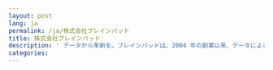 ```yaml
---
layout: post
lang: ja
permalink: /ja/株式会社ブレインパッド
title: 株式会社ブレインパッド
description: ' データから革新を。ブレインパッドは、2004 年の創業以来、データによるビジネス創造と経営改善に向き合ってきたデータ活用のリーディングカンパニーです (募集中) '
categories: 
---
```


